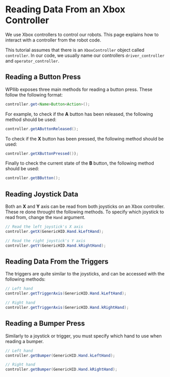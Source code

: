 # Reading Data From an Xbox Controller
We use Xbox controllers  to control our robots. This page explains how to interact with a controller from the robot code.

This tutorial assumes that there is an `XboxController` object called `controller`. In our code, we usually name our controllers `driver_controller` and `operator_controller`.

## Reading a Button Press
WPIlib exposes three main methods for reading a button press. These follow the following format:
```Java
controller.get<Name>Button<Action>();
```

For example, to check if the **A** button has been released, the following method should be used:
```Java
controller.getAButtonReleased();
```

To check if the **X** button has been pressed, the following method should be used:
```Java
controller.getXButtonPressed());
```

Finally to check the current state of the **B** button, the following method should be used:
```Java
controller.getBButton();
```

## Reading Joystick Data
Both an **X** and **Y** axis can be read from both joysticks on an Xbox controller. These re done throught the following methods. To specify which joystick to read from, change the `Hand` argument.
```Java
// Read the left joystick's X axis
controller.getX(GenericHID.Hand.kLeftHand);

// Read the right joystick's Y axis
controller.getY(GenericHID.Hand.kRightHand);
```

## Reading Data From the Triggers
The triggers are quite similar to the joysticks, and can be accessed with the following methods:
```Java
// Left hand
controller.getTriggerAxis(GenericHID.Hand.kLeftHand);

// Right hand
controller.getTriggerAxis(GenericHID.Hand.kRightHand);
```

## Reading a Bumper Press
Similarly to a joystick or trigger, you must specify which hand to use when reading a bumper.
```Java
// Left hand
controller.getBumper(GenericHID.Hand.kLeftHand);

// Right hand
controller.getBumper(GenericHID.Hand.kRightHand);
```